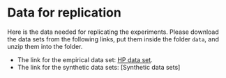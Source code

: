 # Data for replication

Here is the data needed for replicating the experiments. Please download the data sets from the following links, put them inside the folder `data`, and unzip them into the folder.
* The link for the empirical data set: [HP data set](https://drive.google.com/file/d/1yHZzEEmfAb8iHmFnmuuVPy_3Ag4d0FF5/view?usp=sharing).
* The link for the synthetic data sets: [Synthetic data sets]
